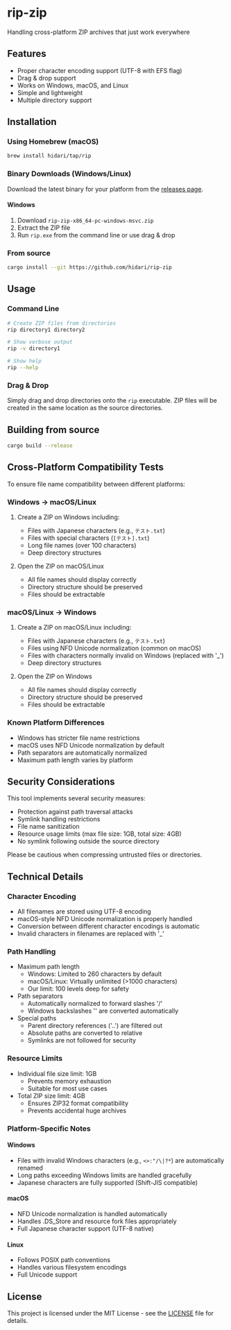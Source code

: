 # rip-zip
Handling cross-platform ZIP archives that just work everywhere

## Features

- Proper character encoding support (UTF-8 with EFS flag)
- Drag & drop support
- Works on Windows, macOS, and Linux
- Simple and lightweight
- Multiple directory support

## Installation

### Using Homebrew (macOS)
```bash
brew install hidari/tap/rip
```

### Binary Downloads (Windows/Linux)
Download the latest binary for your platform from the [releases page](https://github.com/hidari/rip-zip/releases).

#### Windows
1. Download `rip-zip-x86_64-pc-windows-msvc.zip`
2. Extract the ZIP file
3. Run `rip.exe` from the command line or use drag & drop

### From source
```bash
cargo install --git https://github.com/hidari/rip-zip
```

## Usage

### Command Line

```bash
# Create ZIP files from directories
rip directory1 directory2

# Show verbose output
rip -v directory1

# Show help
rip --help
```

### Drag & Drop

Simply drag and drop directories onto the `rip` executable. ZIP files will be created in the same location as the source directories.

## Building from source

```bash
cargo build --release
```

## Cross-Platform Compatibility Tests

To ensure file name compatibility between different platforms:

### Windows -> macOS/Linux
1. Create a ZIP on Windows including:
    - Files with Japanese characters (e.g., `テスト.txt`)
    - Files with special characters (`[テスト].txt`)
    - Long file names (over 100 characters)
    - Deep directory structures

2. Open the ZIP on macOS/Linux
    - All file names should display correctly
    - Directory structure should be preserved
    - Files should be extractable

### macOS/Linux -> Windows
1. Create a ZIP on macOS/Linux including:
    - Files with Japanese characters (e.g., `テスト.txt`)
    - Files using NFD Unicode normalization (common on macOS)
    - Files with characters normally invalid on Windows (replaced with '_')
    - Deep directory structures

2. Open the ZIP on Windows
    - All file names should display correctly
    - Directory structure should be preserved
    - Files should be extractable

### Known Platform Differences
- Windows has stricter file name restrictions
- macOS uses NFD Unicode normalization by default
- Path separators are automatically normalized
- Maximum path length varies by platform

## Security Considerations

This tool implements several security measures:

- Protection against path traversal attacks
- Symlink handling restrictions
- File name sanitization
- Resource usage limits (max file size: 1GB, total size: 4GB)
- No symlink following outside the source directory

Please be cautious when compressing untrusted files or directories.

## Technical Details

### Character Encoding
- All filenames are stored using UTF-8 encoding
- macOS-style NFD Unicode normalization is properly handled
- Conversion between different character encodings is automatic
- Invalid characters in filenames are replaced with '_'

### Path Handling
- Maximum path length
    - Windows: Limited to 260 characters by default
    - macOS/Linux: Virtually unlimited (>1000 characters)
    - Our limit: 100 levels deep for safety
- Path separators
    - Automatically normalized to forward slashes '/'
    - Windows backslashes '\' are converted automatically
- Special paths
    - Parent directory references ('..') are filtered out
    - Absolute paths are converted to relative
    - Symlinks are not followed for security

### Resource Limits
- Individual file size limit: 1GB
    - Prevents memory exhaustion
    - Suitable for most use cases
- Total ZIP size limit: 4GB
    - Ensures ZIP32 format compatibility
    - Prevents accidental huge archives

### Platform-Specific Notes
#### Windows
- Files with invalid Windows characters (e.g., `<>:"/\|?*`) are automatically renamed
- Long paths exceeding Windows limits are handled gracefully
- Japanese characters are fully supported (Shift-JIS compatible)

#### macOS
- NFD Unicode normalization is handled automatically
- Handles .DS_Store and resource fork files appropriately
- Full Japanese character support (UTF-8 native)

#### Linux
- Follows POSIX path conventions
- Handles various filesystem encodings
- Full Unicode support

## License

This project is licensed under the MIT License - see the [LICENSE](LICENSE) file for details.